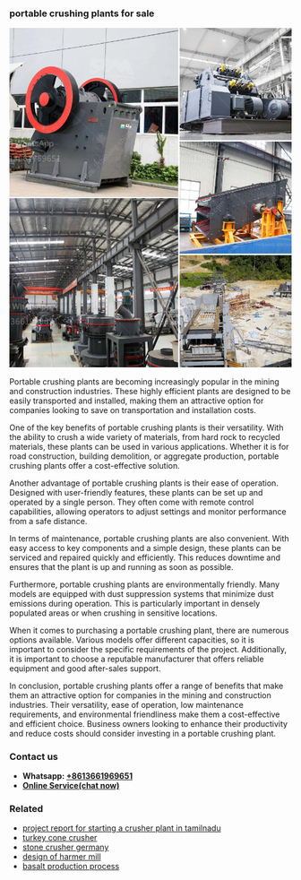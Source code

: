 <h3>portable crushing plants for sale</h3><img src='1702950291.jpg' alt=''><p>Portable crushing plants are becoming increasingly popular in the mining and construction industries. These highly efficient plants are designed to be easily transported and installed, making them an attractive option for companies looking to save on transportation and installation costs.</p><p>One of the key benefits of portable crushing plants is their versatility. With the ability to crush a wide variety of materials, from hard rock to recycled materials, these plants can be used in various applications. Whether it is for road construction, building demolition, or aggregate production, portable crushing plants offer a cost-effective solution.</p><p>Another advantage of portable crushing plants is their ease of operation. Designed with user-friendly features, these plants can be set up and operated by a single person. They often come with remote control capabilities, allowing operators to adjust settings and monitor performance from a safe distance.</p><p>In terms of maintenance, portable crushing plants are also convenient. With easy access to key components and a simple design, these plants can be serviced and repaired quickly and efficiently. This reduces downtime and ensures that the plant is up and running as soon as possible.</p><p>Furthermore, portable crushing plants are environmentally friendly. Many models are equipped with dust suppression systems that minimize dust emissions during operation. This is particularly important in densely populated areas or when crushing in sensitive locations.</p><p>When it comes to purchasing a portable crushing plant, there are numerous options available. Various models offer different capacities, so it is important to consider the specific requirements of the project. Additionally, it is important to choose a reputable manufacturer that offers reliable equipment and good after-sales support.</p><p>In conclusion, portable crushing plants offer a range of benefits that make them an attractive option for companies in the mining and construction industries. Their versatility, ease of operation, low maintenance requirements, and environmental friendliness make them a cost-effective and efficient choice. Business owners looking to enhance their productivity and reduce costs should consider investing in a portable crushing plant.</p><h3>Contact us</h3><ul><li><strong>Whatsapp:&nbsp;<a href="https://wa.me/8613661969651">+8613661969651</a></strong></li><li><a href="https://swt.shibang-china.com/?git&amp;zhl&amp;portable crushing plants for sale"><strong>Online Service(chat now)</strong></a></li></ul><h3>Related</h3><ul><li><a href='project report for starting a crusher plant in tamilnadu.md'>project report for starting a crusher plant in tamilnadu</a></li><li><a href='turkey cone crusher.md'>turkey cone crusher</a></li><li><a href='stone crusher germany.md'>stone crusher germany</a></li><li><a href='design of harmer mill.md'>design of harmer mill</a></li><li><a href='basalt production process.md'>basalt production process</a></li></ul>